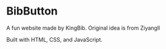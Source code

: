 # BibButton
A fun website made by KingBib. Original idea is from Ziyangll

Built with HTML, CSS, and JavaScript.

